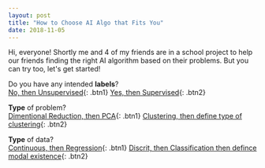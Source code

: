 ```yaml
---
layout: post
title: "How to Choose AI Algo that Fits You"
date: 2018-11-05
---
```


Hi, everyone! Shortly me and 4 of my friends are in a school project to help our friends finding the right AI algorithm based on their problems. But you can try too, let's get started!

<a name="parameter1">Do you have any intended **labels**?</a><br>
[No, then Unsupervised](#parameter2){: .btn1}
[Yes, then Supervised](#parameter3){: .btn2}

<a name="parameter2">**Type** of problem?</a><br>
[Dimentional Reduction, then PCA](#){: .btn1}
[Clustering, then define type of clustering](#parameter4){: .btn2}

<a name="parameter3">**Type** of data?</a><br>
[Continuous, then Regression](#parameter4){: .btn1}
[Discrit, then Classification then defince modal existence](#parameter5){: .btn2}

